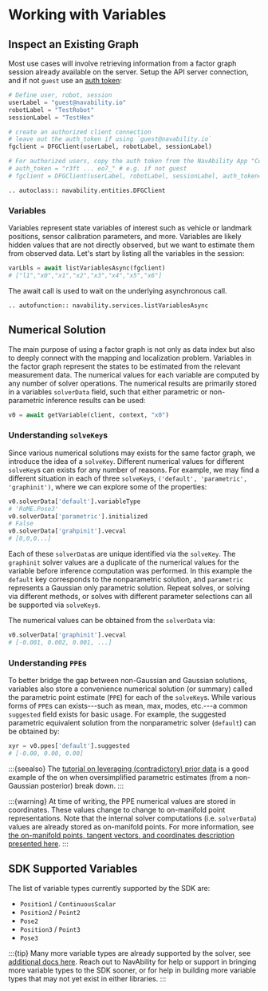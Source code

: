# Working with Variables

## Inspect an Existing Graph

Most use cases will involve retrieving information from a factor graph session already available on the server.  Setup the API server connection, and if not `guest` use an [auth token][nva-app-auth]:
```python
# Define user, robot, session
userLabel = "guest@navability.io"
robotLabel = "TestRobot"
sessionLabel = "TestHex"

# create an authorized client connection
# leave out the auth_token if using `guest@navability.io`
fgclient = DFGClient(userLabel, robotLabel, sessionLabel)

# For authorized users, copy the auth token from the NavAbility App "Connect" page
# auth_token = "r3ft ... eo7_" # e.g. if not guest
# fgclient = DFGClient(userLabel, robotLabel, sessionLabel, auth_token=auth_token)
```

```{eval-rst}
.. autoclass:: navability.entities.DFGClient
```

### Variables

Variables represent state variables of interest such as vehicle or landmark positions, sensor calibration parameters, and more. Variables are likely hidden values that are not directly observed, but we want to estimate them from observed data.  Let's start by listing all the variables in the session:
```python
varLbls = await listVariablesAsync(fgclient)
# ["l1","x0","x1","x2","x3","x4","x5","x6"]
```

The await call is used to wait on the underlying asynchronous call.

```{eval-rst}
.. autofunction:: navability.services.listVariablesAsync
```
<!-- ```{eval-rst}
.. autoclass:: myst_parser.mocking.MockRSTParser
    :show-inheritance:
    :members: parse
``` -->


## Numerical Solution

The main purpose of using a factor graph is not only as data index but also to deeply connect with the mapping and localization problem.  Variables in the factor graph represent the states to be estimated from the relevant measurement data.  The numerical values for each variable are computed by any number of solver operations.  The numerical results are primarily stored in a variables `solverData` field, such that either parametric or non-parametric inference results can be used:
```python
v0 = await getVariable(client, context, "x0")
```

<!-- ```@docs
getVariable
``` -->

### Understanding `solveKey`s

Since various numerical solutions may exists for the same factor graph, we introduce the idea of a `solveKey`.  Different numerical values for different `solveKey`s can exists for any number of reasons.  For example, we may find a different situation in each of three `solveKey`s, `('default', 'parametric', 'graphinit')`, where we can explore some of the properties:
```python
v0.solverData['default'].variableType
# 'RoME.Pose3'
v0.solverData['parametric'].initialized
# False
v0.solverData['grahpinit'].vecval
# [0,0,0...]
```

Each of these `solverData`s are unique identified via the `solveKey`.  The `graphinit` solver values are a duplicate of the numerical values for the variable before inference computation was performed.  In this example the `default` key corresponds to the nonparametric solution, and `parametric` represents a Gaussian only parametric solution.  Repeat solves, or solving via different methods, or solves with different parameter selections can all be supported via `solveKey`s.

The numerical values can be obtained from the `solverData` via:
```python
v0.solverData['graphinit'].vecval
# [-0.001, 0.002, 0.001, ...]
```

### Understanding `PPE`s

To better bridge the gap between non-Gaussian and Gaussian solutions, variables also store a convenience numerical solution (or summary) called the parametric point estimate (`PPE`) for each of the `solveKey`s.  While various forms of `PPE`s can exists---such as mean, max, modes, etc.---a common `suggested` field exists for basic usage.  For example, the suggested parametric equivalent solution from the nonparametric solver (`default`) can be obtained by:
```python
xyr = v0.ppes['default'].suggested
# [-0.00, 0.00, 0.00]
```

:::{seealso}
The [tutorial on leveraging (contradictory) prior data][nva-tut4] is a good example of the on when oversimplified parametric estimates (from a non-Gaussian posterior) break down.
:::

:::{warning} 
At time of writing, the PPE numerical values are stored in coordinates.  These values change to change to on-manifold point representations.  Note that the internal solver computations (i.e. `solverData`) values are already stored as on-manifold points.  For more information, see [the on-manifold points, tangent vectors, and coordinates description presented here][cjl-docs-mani].
:::

## SDK Supported Variables

The list of variable types currently supported by the SDK are:
- `Position1` / `ContinuousScalar`
- `Position2` / `Point2`
- `Pose2`
- `Position3` / `Point3`
- `Pose3`

:::{tip}
Many more variable types are already supported by the solver, see [additional docs here](https://juliarobotics.org/Caesar.jl/latest/concepts/available_varfacs/).  Reach out to NavAbility for help or support in bringing more variable types to the SDK sooner, or for help in building more variable types that may not yet exist in either libraries.
:::


[nva-app-auth]: https://app.navability.io/edge/connect
[cjl-docs-mani]: https://juliarobotics.org/Caesar.jl/latest/concepts/using_manifolds/
[nva-tut4]: sdkpynb:python/navability-sdk/icra-4-contradictorydata